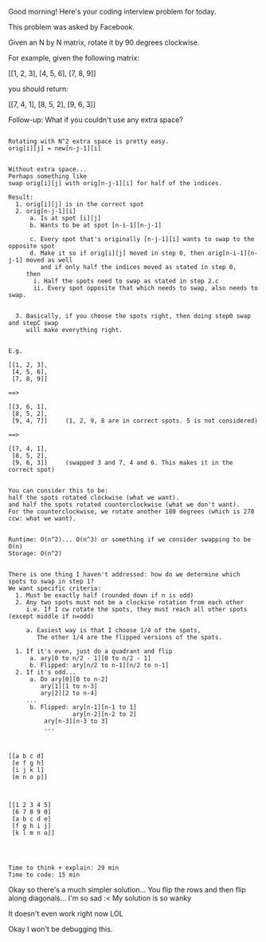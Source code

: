 Good morning! Here's your coding interview problem for today.

This problem was asked by Facebook.

Given an N by N matrix, rotate it by 90 degrees clockwise.

For example, given the following matrix:

[[1, 2, 3],
 [4, 5, 6],
 [7, 8, 9]]
 
you should return:

[[7, 4, 1],
 [8, 5, 2],
 [9, 6, 3]]


Follow-up: What if you couldn't use any extra space?

~~~~~~~~~~~~~~~~~~~~~~~~~~~~~~~~~~~~~~~~

Rotating with N^2 extra space is pretty easy.
orig[i][j] = new[n-j-1][i]


Without extra space...
Perhaps something like
swap orig[i][j] with orig[n-j-1][i] for half of the indices.

Result:
  1. orig[i][j] is in the correct spot
  2. orig[n-j-1][i]
      a. Is at spot [i][j]
      b. Wants to be at spot [n-i-1][n-j-1]

      c. Every spot that's originally [n-j-1][i] wants to swap to the opposite spot
      d. Make it so if orig[i][j] moved in step 0, then orig[n-i-1][n-j-1] moved as well
         and if only half the indices moved as stated in step 0,
	 then
	   i. Half the spots need to swap as stated in step 2.c
	   ii. Every spot opposite that which needs to swap, also needs to swap.


  3. Basically, if you choose the spots right, then doing step0 swap and stepC swap
     will make everything right.


E.g.

[[1, 2, 3],
 [4, 5, 6],
 [7, 8, 9]]

==>

[[3, 6, 1],
 [8, 5, 2],
 [9, 4, 7]]     (1, 2, 9, 8 are in correct spots. 5 is not considered)

==>

[[7, 4, 1],
 [8, 5, 2],
 [9, 6, 3]]     (swapped 3 and 7, 4 and 6. This makes it in the correct spot)


You can consider this to be:
half the spots rotated clockwise (what we want).
and half the spots rotated counterclockwise (what we don't want).
For the counterclockwise, we rotate another 180 degrees (which is 270 ccw: what we want).


Runtime: O(n^2)... O(n^3) or something if we consider swapping to be O(n)
Storage: O(n^2)


There is one thing I haven't addressed: how do we determine which spots to swap in step 1?
We want specific criteria:
  1. Must be exactly half (rounded down if n is odd)
  2. Any two spots must not be a clockise rotation from each other
     i.e. If I cw rotate the spots, they must reach all other spots (except middle if n=odd)

     a. Easiest way is that I choose 1/4 of the spots,
        The other 1/4 are the flipped versions of the spots.

  1. If it's even, just do a quadrant and flip
      a. ary[0 to n/2 - 1][0 to n/2 - 1]
      b. Flipped: ary[n/2 to n-1][n/2 to n-1]
  2. If it's odd...
      a. Do ary[0][0 to n-2]
         ary[1][1 to n-3]
         ary[2][2 to n-4]
	 ...
      b. Flipped: ary[n-1][n-1 to 1]
                  ary[n-2][n-2 to 2]
		  ary[n-3][n-3 to 3]
		  ...



[[a b c d]
 [e f g h]
 [i j k l]
 [m n o p]]



[[1 2 3 4 5]
 [6 7 8 9 0]
 [a b c d e]
 [f g h i j]
 [k l m n o]]




Time to think + explain: 29 min
Time to code: 15 min

~~~~~~~~~~~~~~~~~~~~~~~~~~~~~~~~~~~~~~~~~~~~~~~~~~~

Okay so there's a much simpler solution...
You flip the rows and then flip along diagonals...
I'm so sad :<
My solution is so wanky

It doesn't even work right now LOL

Okay I won't be debugging this.
